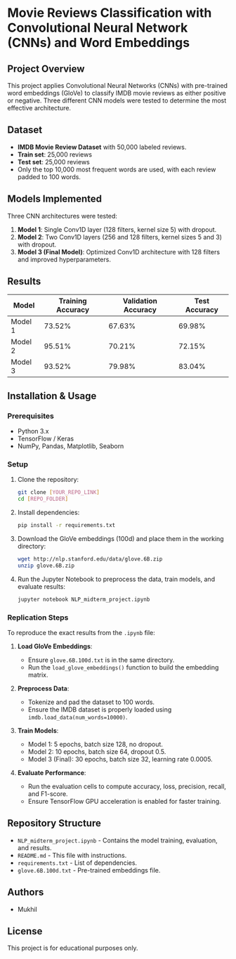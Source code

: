 # Movie Reviews Classification with Convolutional Neural Network (CNNs) and Word Embeddings

## Project Overview

This project applies Convolutional Neural Networks (CNNs) with pre-trained word embeddings (GloVe) to classify IMDB movie reviews as either positive or negative. Three different CNN models were tested to determine the most effective architecture.

## Dataset

- **IMDB Movie Review Dataset** with 50,000 labeled reviews.
- **Train set**: 25,000 reviews
- **Test set**: 25,000 reviews
- Only the top 10,000 most frequent words are used, with each review padded to 100 words.

## Models Implemented

Three CNN architectures were tested:

1. **Model 1**: Single Conv1D layer (128 filters, kernel size 5) with dropout.
2. **Model 2**: Two Conv1D layers (256 and 128 filters, kernel sizes 5 and 3) with dropout.
3. **Model 3 (Final Model)**: Optimized Conv1D architecture with 128 filters and improved hyperparameters.

## Results

| Model   | Training Accuracy | Validation Accuracy | Test Accuracy |
| ------- | ----------------- | ------------------- | ------------- |
| Model 1 | 73.52%            | 67.63%              | 69.98%        |
| Model 2 | 95.51%            | 70.21%              | 72.15%        |
| Model 3 | 93.52%            | 79.98%              | 83.04%        |

## Installation & Usage

### Prerequisites

- Python 3.x
- TensorFlow / Keras
- NumPy, Pandas, Matplotlib, Seaborn

### Setup

1. Clone the repository:
   ```sh
   git clone [YOUR_REPO_LINK]
   cd [REPO_FOLDER]
   ```
2. Install dependencies:
   ```sh
   pip install -r requirements.txt
   ```
3. Download the GloVe embeddings (100d) and place them in the working directory:
   ```sh
   wget http://nlp.stanford.edu/data/glove.6B.zip
   unzip glove.6B.zip
   ```
4. Run the Jupyter Notebook to preprocess the data, train models, and evaluate results:
   ```sh
   jupyter notebook NLP_midterm_project.ipynb
   ```

### Replication Steps
To reproduce the exact results from the `.ipynb` file:

1. **Load GloVe Embeddings**:
   - Ensure `glove.6B.100d.txt` is in the same directory.
   - Run the `load_glove_embeddings()` function to build the embedding matrix.

2. **Preprocess Data**:
   - Tokenize and pad the dataset to 100 words.
   - Ensure the IMDB dataset is properly loaded using `imdb.load_data(num_words=10000)`.

3. **Train Models**:
   - Model 1: 5 epochs, batch size 128, no dropout.
   - Model 2: 10 epochs, batch size 64, dropout 0.5.
   - Model 3 (Final): 30 epochs, batch size 32, learning rate 0.0005.

4. **Evaluate Performance**:
   - Run the evaluation cells to compute accuracy, loss, precision, recall, and F1-score.
   - Ensure TensorFlow GPU acceleration is enabled for faster training.

## Repository Structure

- `NLP_midterm_project.ipynb` - Contains the model training, evaluation, and results.
- `README.md` - This file with instructions.
- `requirements.txt` - List of dependencies.
- `glove.6B.100d.txt` - Pre-trained embeddings file.

## Authors

- Mukhil

## License

This project is for educational purposes only.

